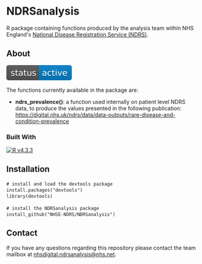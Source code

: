 # NDRSanalysis

R package containing functions produced by the analysis team within NHS England's [National Disease Registration Service (NDRS)](https://digital.nhs.uk/ndrs).

## About

[![status: active](https://github.com/GIScience/badges/raw/master/status/active.svg)](https://github.com/GIScience/badges#active)

The functions currently available in the package are:

-   **ndrs_prevalence()**: a function used internally on patient level NDRS data, to produce the values presented in the following publication: <https://digital.nhs.uk/ndrs/data/data-outputs/rare-disease-and-condition-prevalence>

### Built With

[![R v4.3.3](https://img.shields.io/badge/R-v4.3.3-blue.svg)](https://cran.r-project.org/bin/windows/base/old/)

## Installation

```         
# install and load the devtools package 
install.packages("devtools")
library(devtools)

# install the NDRSanalysis package
install_github("NHSE-NDRS/NDRSanalysis")
```

## Contact

If you have any questions regarding this repository please contact the team mailbox at [nhsdigital.ndrsanalysis\@nhs.net](mailto:nhsdigital.ndrsanalysis@nhs.net).
